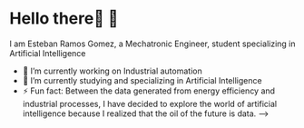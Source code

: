 <h1>Hello there👋 🌱</h1>





I am Esteban Ramos Gomez, a Mechatronic Engineer, student specializing in Artificial Intelligence

- 🔭 I’m currently working on Industrial automation
- 🌱 I’m currently studying and specializing in Artificial Intelligence
- ⚡ Fun fact: Between the data generated from energy efficiency and industrial processes,
I have decided to explore the world of artificial intelligence because I realized that the oil
of the future is data.
-->
